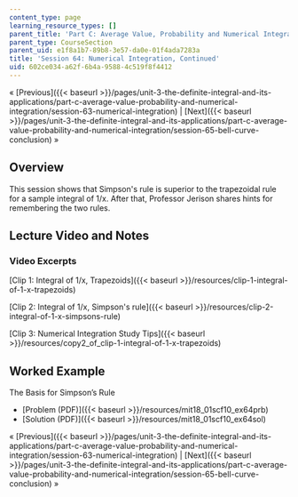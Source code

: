 ```yaml
---
content_type: page
learning_resource_types: []
parent_title: 'Part C: Average Value, Probability and Numerical Integration'
parent_type: CourseSection
parent_uid: e1f8a1b7-89b8-3e57-da0e-01f4ada7283a
title: 'Session 64: Numerical Integration, Continued'
uid: 602ce034-a62f-6b4a-9588-4c519f8f4412
---
```


« [Previous]({{< baseurl >}}/pages/unit-3-the-definite-integral-and-its-applications/part-c-average-value-probability-and-numerical-integration/session-63-numerical-integration) | [Next]({{< baseurl >}}/pages/unit-3-the-definite-integral-and-its-applications/part-c-average-value-probability-and-numerical-integration/session-65-bell-curve-conclusion) »

Overview
--------

This session shows that Simpson's rule is superior to the trapezoidal rule for a sample integral of 1/x. After that, Professor Jerison shares hints for remembering the two rules.

Lecture Video and Notes
-----------------------

### Video Excerpts

[Clip 1: Integral of 1/x, Trapezoids]({{< baseurl >}}/resources/clip-1-integral-of-1-x-trapezoids)

[Clip 2: Integral of 1/x, Simpson's rule]({{< baseurl >}}/resources/clip-2-integral-of-1-x-simpsons-rule)

[Clip 3: Numerical Integration Study Tips]({{< baseurl >}}/resources/copy2_of_clip-1-integral-of-1-x-trapezoids)

Worked Example
--------------

The Basis for Simpson’s Rule

*   [Problem (PDF)]({{< baseurl >}}/resources/mit18_01scf10_ex64prb)
*   [Solution (PDF)]({{< baseurl >}}/resources/mit18_01scf10_ex64sol)

« [Previous]({{< baseurl >}}/pages/unit-3-the-definite-integral-and-its-applications/part-c-average-value-probability-and-numerical-integration/session-63-numerical-integration) | [Next]({{< baseurl >}}/pages/unit-3-the-definite-integral-and-its-applications/part-c-average-value-probability-and-numerical-integration/session-65-bell-curve-conclusion) »